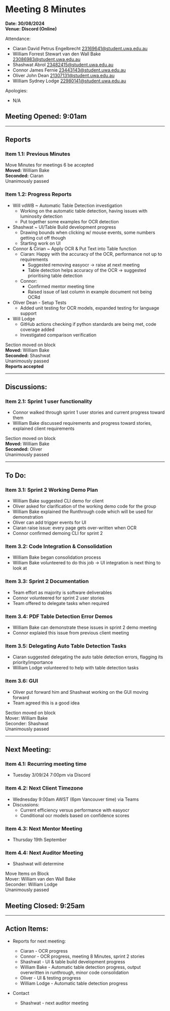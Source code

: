 # **Meeting 8 Minutes**

**Date: 30/08/2024**<br>
**Venue: Discord (Online)**

Attendance:
- Ciaran David Petrus Engelbrecht <23169641@student.uwa.edu.au>
- William Forrest Stewart van den Wall Bake <23086983@student.uwa.edu.au>
- Shashwat Abrol <23482415@student.uwa.edu.au>
- Connor James Fernie <23443143@student.uwa.edu.au>
- Oliver John Dean <21307131@student.uwa.edu.au>
- William Sydney Lodge <22980141@student.uwa.edu.au>

Apologies: 
- N/A


## Meeting Opened: 9:01am 

---

## Reports

### Item 1.1: Previous Minutes
Move Minutes for meetings 6 be accepted 
<br> **Moved:** William Bake
<br> **Seconded:** Ciaran
<br> Unanimously passed

### Item 1.2: Progress Reports
- Will vdWB ~ Automatic Table Detection investigation
  - Working on the automatic table detection, having issues with luminosity detection
  - Put together some examples for OCR detection
- Shashwat ~ UI/Table Build development progress
  - Drawing bounds when clicking w/ mouse events, some numbers getting cut off though
  - Starting work on UI
- Connor & Cirian ~ Apply OCR & Put Text into Table function
	- Ciaran: Happy with the accuracy of the OCR, performance not up to requirements
        - Suggested removing easyocr -> raise at next meeting
        - Table detection helps accuracy of the OCR -> suggested prioritising table detection
    - Connor: 
        - Confirmed mentor meeting time 
        - Raised issue of last column in example document not being OCRd
- Oliver Dean - Setup Tests 
	- Added unit testing for OCR models, expanded testing for language support
- Will Lodge
    - GitHub actions checking if python standards are being met, code coverage added
    - Investigated comparison verification

Section moved on block
<br> **Moved:** William Bake
<br> **Seconded:** Shashwat
<br> Unanimously passed
<br>**Reports accepted**

---

## Discussions:

### Item 2.1: Sprint 1 user functionality 
- Connor walked through sprint 1 user stories and current progress toward them
- William Bake discussed requirements and progress toward stories, explained client requirements


Section moved on block
<br> **Moved:** William Bake
<br> **Seconded:** Oliver
<br> Unanimously passed

---

## To Do:

### Item 3.1: Sprint 2 Working Demo Plan
 - William Bake suggested CLI demo for client
 - Oliver asked for clarification of the working demo code for the group
 - William Bake explained the Runthrough code which will be used for demonstration
 - Oliver can add trigger events for UI
 - Ciaran raise issue: every page gets over-written when OCR
 - Connor confirmed demoing CLI for sprint 2

### Item 3.2: Code Integration & Consolidation
 - William Bake began consolidation process
 - William Bake volunteered to do this job -> UI integration is next thing to look at

### Item 3.3: Sprint 2 Documentation
 - Team effort as majority is software deliverables
 - Connor volunteered for sprint 2 user stories
 - Team offered to delegate tasks when required

### Item 3.4: PDF Table Detection Error Demos
 - William Bake can demonstrate these issues in sprint 2 demo meeting
 - Connor explaied this issue from previous client meeting

### Item 3.5: Delegating Auto Table Detection Tasks
 - Ciaran suggested delegating the auto table detection errors, flagging its priority/importance
 - William Lodge volunteered to help with table detection tasks

### Item 3.6: GUI
 - Oliver put forward him and Shashwat working on the GUI moving forward
 - Team agreed this is a good idea


Section moved on block <br>
Mover: William Bake <br>
Seconder: Shashwat <br>
Unanimously passed

---
## Next Meeting:

### Item 4.1: Recurring meeting time
- Tuesday 3/09/24 7:00pm via Discord 

### Item 4.2: Next Client Timezone
- Wednesday 9:00am AWST (6pm Vancouver time) via Teams
- Discussions:
    - Current efficiency versus performance with easyocr
    - Conditional ocr models based on confidence scores

### Item 4.3: Next Mentor Meeting
- Thursday 19th September

### Item 4.4: Next Auditor Meeting
- Shashwat will determine

Move Items on Block <br>
Mover: William van den Wall Bake <br>
Seconder: William Lodge <br>
Unanimously passed

## Meeting Closed: 9:25am 

---

## Action Items:
- Reports for next meeting:
    + Ciaran - OCR progress
	+ Connor - OCR progress, meeting 8 Minutes, sprint 2 stories
	+ Shashwat - UI & table build development progress
	+ William Bake - Automatic table detection progress, output overwritten in runthrough, minor code consolidation
	+ Oliver - UI & testing progress
	+ William Lodge - Automatic table detection progress
 
- Contact
	+ Shashwat - next auditor meeting